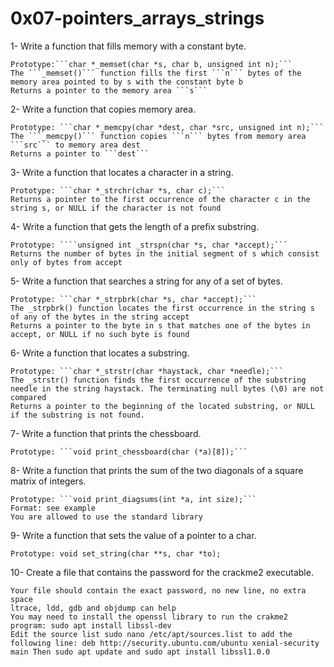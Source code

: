 # 0x07-pointers_arrays_strings
1- Write a function that fills memory with a constant byte.

    Prototype:```char *_memset(char *s, char b, unsigned int n);```
    The ```_memset()``` function fills the first ```n``` bytes of the memory area pointed to by s with the constant byte b
    Returns a pointer to the memory area ```s```
    
2- Write a function that copies memory area.

    Prototype: ```char *_memcpy(char *dest, char *src, unsigned int n);```
    The ```_memcpy()``` function copies ```n``` bytes from memory area ```src``` to memory area dest
    Returns a pointer to ```dest```
    
3- Write a function that locates a character in a string.

    Prototype: ```char *_strchr(char *s, char c);```
    Returns a pointer to the first occurrence of the character c in the string s, or NULL if the character is not found
    
4- Write a function that gets the length of a prefix substring.

    Prototype: ````unsigned int _strspn(char *s, char *accept);```
    Returns the number of bytes in the initial segment of s which consist only of bytes from accept
    
5- Write a function that searches a string for any of a set of bytes.

    Prototype: ```char *_strpbrk(char *s, char *accept);```
    The _strpbrk() function locates the first occurrence in the string s of any of the bytes in the string accept
    Returns a pointer to the byte in s that matches one of the bytes in accept, or NULL if no such byte is found
    
6- Write a function that locates a substring.

    Prototype: ```char *_strstr(char *haystack, char *needle);```
    The _strstr() function finds the first occurrence of the substring needle in the string haystack. The terminating null bytes (\0) are not compared
    Returns a pointer to the beginning of the located substring, or NULL if the substring is not found.
    
7- Write a function that prints the chessboard.

    Prototype: ```void print_chessboard(char (*a)[8]);```
    
8- Write a function that prints the sum of the two diagonals of a square matrix of integers.

    Prototype: ```void print_diagsums(int *a, int size);```
    Format: see example
    You are allowed to use the standard library

9- Write a function that sets the value of a pointer to a char.

    Prototype: void set_string(char **s, char *to);

10- Create a file that contains the password for the crackme2 executable.

    Your file should contain the exact password, no new line, no extra space
    ltrace, ldd, gdb and objdump can help
    You may need to install the openssl library to run the crakme2 program: sudo apt install libssl-dev
    Edit the source list sudo nano /etc/apt/sources.list to add the following line: deb http://security.ubuntu.com/ubuntu xenial-security main Then sudo apt update and sudo apt install libssl1.0.0

